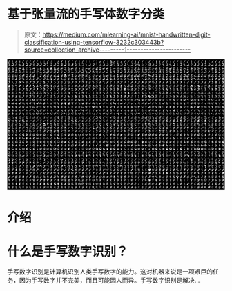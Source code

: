# 基于张量流的手写体数字分类

> 原文：<https://medium.com/mlearning-ai/mnist-handwritten-digit-classification-using-tensorflow-3232c303443b?source=collection_archive---------1----------------------->

![](img/02abae78fa669ea99987c9c3bd2c2194.png)

# 介绍

# 什么是手写数字识别？

手写数字识别是计算机识别人类手写数字的能力。这对机器来说是一项艰巨的任务，因为手写数字并不完美，而且可能因人而异。手写数字识别是解决…